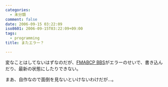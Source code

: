 ```yaml
---
categories:
  - 未分類
comment: false
date: 2006-09-15 03:22:09
iso8601: 2006-09-15T03:22:09+09:00
tags:
  - programming
title: またエラー？

---
```


<div class="entry-body">
  <p>変なことはしてないはずなのだが、<a href="http://fmabcp.s232.xrea.com/bbs.html">FMABCP BBS</a>がエラーのせいで、書き込んだり、最新の状態にしたりできない。</p>

  <p>まあ、自作なので面倒を見ないといけないわけだが…。</p>
</div>
